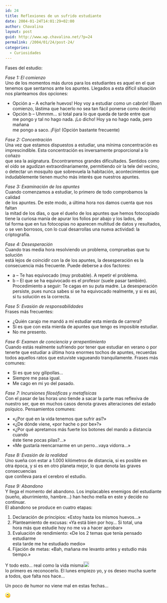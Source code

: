 ```yaml
---
id: 24
title: Reflexiones de un sufrido estudiante
date: 2004-01-24T14:01:29+02:00
author: Chavalina
layout: post
guid: http://www.wp.chavalina.net/?p=24
permalink: /2004/01/24/post-24/
categories:
  - Curiosidades
---
```

Fases del estudio: 

_Fase 1: El comienzo_  
Uno de los momentos más duros para los estudiantes es aquel en el que  
tenemos que sentarnos ante los apuntes. Llegados a esta díficil situación  
nos planteamos dos opciones: 

  * Opción a &#8211; A echarle huevos! Hoy voy a estudiar como un cabrón! (Buen  
    comienzo, lástima que hacerlo no sea tan fácil ponerse como decirlo) 
  * Opción b &#8211; Uhmmm… si total para lo que queda de tarde entre que  
    me pongo y tal no hago nada. ¡Lo dicho! Hoy ya no hago nada, pero ma&ntilde;ana  
    me pongo a saco. ¡Fijo! (Opción bastante frecuente)

_Fase 2: Concentración_  
Una vez que estamos dispuestos a estudiar, una mínima concentración es  
imprescindible. Esta concentración es inversamente proporcional a lo co&ntilde;azo  
que sea la asignatura. Encontraremos grandes dificultades. Sentidos como  
el oído se agudizan extraordinariamente, permitiendo oir la tele del vecino,  
o detectar un mosquito que sobrevuela la habitación, acontecimientos que  
indudablemente tienen mucho más interés que nuestros apuntes.

_Fase 3: Examinación de los apuntes_  
Cuando comenzamos a estudiar, lo primero de todo comprobamos la calidad  
de los apuntes. De este modo, a última hora nos damos cuenta que nos faltan  
la mitad de los días, o que el due&ntilde;o de los apuntes que hemos fotocopiado  
tiene la curiosa manía de apurar los folios por abajo y los lados, de  
tal forma que en tus fotocopias no aparecen multitud de datos y resultados,  
o se ven borrosos, con lo cual desarrollas una nueva actividad: la criptografía.

_Fase 4: Desesperación_  
Cuando tras media hora resolviendo un problema, compruebas que tu solución  
está lejos de coincidir con la de los apuntes, la desesperación es la  
consecuencia más frecuente. Puede deberse a dos factores:

  * a &#8211; Te has equivocado (muy probable). A repetir el problema. 
  * b &#8211; El que se ha equivocado es el profesor (suele pasar también).  
    Procedimiento a seguir: Te cagas en su puta madre. La desesperación  
    persiste, pues nunca sabes si se ha equivocado realmente, y si es así,  
    si tu solución es la correcta.

_Fase 5: Evasión de responsabilidades_  
Frases más frecuentes:

  * ¿Quién carajo me mandó a mí estudiar esta mierda de carrera? 
  * Si es que con esta mierda de apuntes que tengo es imposible estudiar. 
  * No me presento.

_Fase 6: Examen de conciencia y arrepentimiento_  
Cuando estás realmente sufriendo por tener que estudiar en verano o por  
tenerte que estudiar a última hora enormes tochos de apuntes, recuerdas  
todos aquellos ratos que estuviste vagueando tranquilamente. Frases más  
comunes: 

  * Si es que soy gilipollas… 
  * Siempre me pasa igual. 
  * Me cago en mi yo del pasado.

_Fase 7: Incursiones filosóficas y metafísicas_  
Con el pasar de las horas uno tiende a sacar la parte mas reflexiva de  
nuestro ser, que en muchos casos denota graves alteraciones del estado  
psíquico. Pensamientos comunes: 

  * «¿Por qué en la vida tenemos que sufrir así?» 
  * «¿De dónde viene, «por hache o por be»?» 
  * «¿Por qué apretamos más fuerte los botones del mando a distancia cuando  
    éste tiene pocas pilas?…» 
  * «Me gustaría reencarnarme en un perro…vaya vidorra…»

_Fase 8: Evasión de la realidad_  
Uno sue&ntilde;a con estar a 1.000 kilómetros de distancia, si es posible en  
otra época, y si es en otro planeta mejor, lo que denota las graves consecuencias  
que conlleva para el cerebro el estudio. 

_Fase 9: Abandono_  
Y llega el momento del abandono. Los implacables enemigos del estudiante  
(sue&ntilde;o, aburrimiento, hambre…) han hecho mella en este y decide no continuar.  
El abandono se produce en cuatro etapas: 

  1. Declaración de principios: «Estoy hasta los mismos huevos…» 
  2. Planteamiento de excusas: «Ya está bien por hoy… Si total, una  
    hora más que estudie hoy no me va a hacer aprobar» 
  3. Evaluación de rendimiento: «De los 2 temas que tenía pensado estudiarme  
    esta tarde me he estudiado medio» 
  4. Fijación de metas: «Bah, ma&ntilde;ana me levanto antes y estudio más tiempo.»

Y todo esto… real como la vida misma<img src="./imagenes/emoticonos/crying.gif" width="18" height="18" />  
lo primero es reconocerlo. El lunes empiezo yo, y os deseo mucha suerte  
a todos, que falta nos hace…

Un poco de humor no viene mal en estas fechas…

![emo](/imagenes/emoticonos/sonrisa.gif)